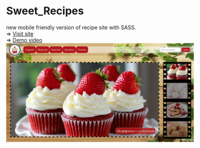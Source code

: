 # Sweet_Recipes
new mobile friendly version of recipe site with SASS.
<br>
=> [Visit site](https://rawgit.com/anelliabe/Sweet_Recipes_new/master/index.html)
<br>
=> [Demo video](https://youtu.be/_PEuk45QfZM?list=PLE3Col1EpD_1RNo0HncnqJr1VfN2TpuzC)
<br>
![Picture](Main.jpg)
